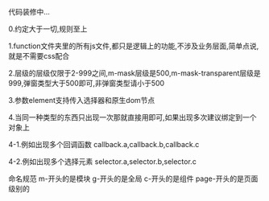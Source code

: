 代码装修中...
<p>0.约定大于一切,规则至上</p>
<p>1.function文件夹里的所有js文件,都只是逻辑上的功能,不涉及业务层面,简单点说,就是不需要css配合</p>
<p>2.层级的层级仅限于2-999之间,m-mask层级是500,m-mask-transparent层级是999,弹窗类型大于500即可,非弹窗类型请小于500</p>
<p>3.参数element支持传入选择器和原生dom节点</p>
<p>4.当同一种类型的东西只出现一次那就直接用即可,如果出现多次建议绑定到一个对象上</p>
<p>4-1.例如出现多个回调函数   callback.a,callback.b,callback.c</p>
<p>4-2.例如出现多个选择元素   selector.a,selector.b,selector.c</p>
<p>命名规范  m-开头的是模块 g-开头的是全局 c-开头的是组件  page-开头的是页面级别的</p>